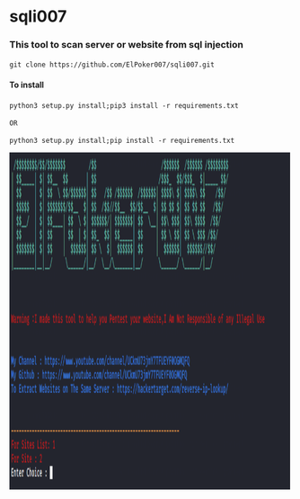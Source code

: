 # sqli007
<h3>This tool to scan server or website from sql injection</h3>

<p><code>git clone https://github.com/ElPoker007/sqli007.git</code></p>

<h4>To install</h4>

<p><code>python3 setup.py install;pip3 install -r requirements.txt</code></p>

<p><code>OR</code></p>

<p><code>python3 setup.py install;pip install -r requirements.txt</code></p>


 <img src="https://github.com/ElPoker007/sqli007/blob/master/sqli007.PNG" alt="sqli007" width="500" height="600"> 

